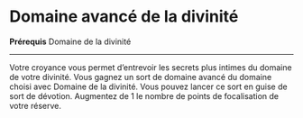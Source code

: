 # Domaine avancé de la divinité

<p><strong>Prérequis</strong> Domaine de la divinité</p>
<hr>
<p>Votre croyance vous permet d’entrevoir les secrets plus intimes du domaine de votre divinité. Vous gagnez un sort de domaine avancé du domaine choisi avec Domaine de la divinité. Vous pouvez lancer ce sort en guise de sort de dévotion. Augmentez de 1 le nombre de points de focalisation de votre réserve.</p>